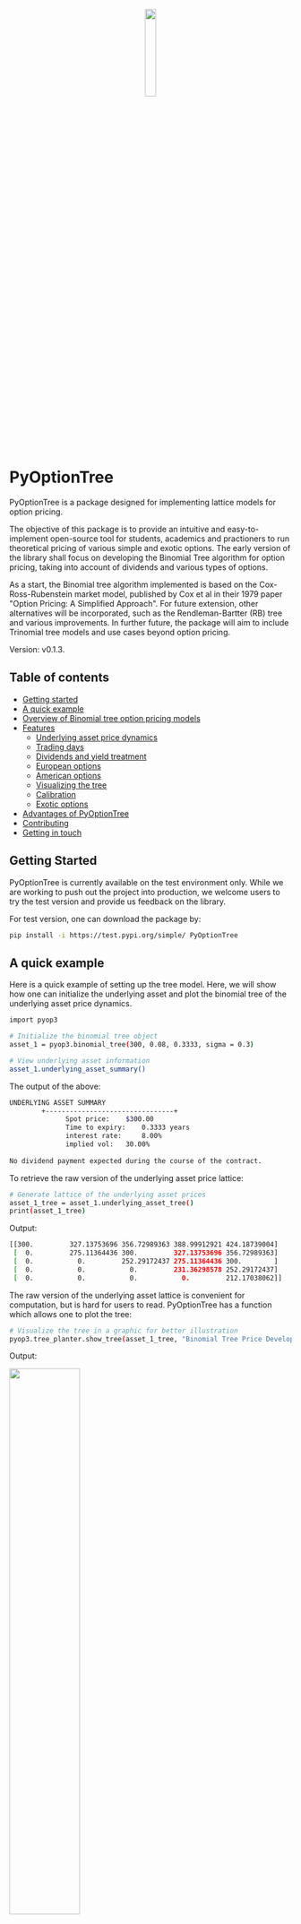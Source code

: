 <p align="center">
    <img width=20% src="https://github.com/Finsinyur/PyOptionTree/blob/main/media/PyOp3_logo_v0.png?raw=true">
</p>

# PyOptionTree

PyOptionTree is a package designed for implementing lattice models for option pricing.

The objective of this package is to provide an intuitive and easy-to-implement open-source tool for students, academics and practioners to run theoretical pricing of
various simple and exotic options. The early version of the library shall focus on developing the Binomial Tree algorithm for option pricing, taking into account of dividends and various types of options.

As a start, the Binomial tree algorithm implemented is based on the Cox-Ross-Rubenstein market model, published by Cox et al in their 1979 paper "Option Pricing: A Simplified Approach". For future extension, other alternatives will be incorporated, such as the Rendleman-Bartter (RB) tree and various improvements. In further future, the package will aim to include Trinomial tree models and use cases beyond option pricing.

Version: v0.1.3.

## Table of contents

-   [Getting started](#getting-started)
-   [A quick example](#a-quick-example)
-   [Overview of Binomial tree option pricing models](#overview-of-binomial-tree-option-pricing-models)
-   [Features](#features)
    -   [Underlying asset price dynamics](#underlying-asset-price-dynamics)
    -   [Trading days](#trading-days)
    -   [Dividends and yield treatment](#dividends-and-yield-treatment)
    -   [European options](#european-options)
    -   [American options](#american-options)
    -   [Visualizing the tree](#visualizing-the-tree)
    -   [Calibration](#calibration)
    -   [Exotic options](#exotic-options)
-   [Advantages of PyOptionTree](#advantages-of-pyoptiontree)
-   [Contributing](#contributing)
-   [Getting in touch](#getting-in-touch)

## Getting Started

PyOptionTree is currently available on the test environment only. While we are working to push out the project into production, we welcome users to try the test version and provide us feedback on the library.

For test version, one can download the package by:

```bash
pip install -i https://test.pypi.org/simple/ PyOptionTree
```

## A quick example

Here is a quick example of setting up the tree model. Here, we will show how one can initialize the underlying asset and plot the binomial tree of the underlying asset price dynamics.

```bash
import pyop3

# Initialize the binomial tree object
asset_1 = pyop3.binomial_tree(300, 0.08, 0.3333, sigma = 0.3)

# View underlying asset information
asset_1.underlying_asset_summary()

```

The output of the above:

```bash
UNDERLYING ASSET SUMMARY
        +--------------------------------+
              Spot price: 	 $300.00
              Time to expiry: 	 0.3333 years
              interest rate: 	 8.00%
              implied vol: 	 30.00%
              
No dividend payment expected during the course of the contract.
```

To retrieve the raw version of the underlying asset price lattice:

```bash
# Generate lattice of the underlying asset prices
asset_1_tree = asset_1.underlying_asset_tree()
print(asset_1_tree)
```

Output:

```bash
[[300.         327.13753696 356.72989363 388.99912921 424.18739004]
 [  0.         275.11364436 300.         327.13753696 356.72989363]
 [  0.           0.         252.29172437 275.11364436 300.        ]
 [  0.           0.           0.         231.36298578 252.29172437]
 [  0.           0.           0.           0.         212.17038062]]
```

The raw version of the underlying asset lattice is convenient for computation, but is hard for users to read.
PyOptionTree has a function which allows one to plot the tree:
```bash
# Visualize the tree in a graphic for better illustration
pyop3.tree_planter.show_tree(asset_1_tree, "Binomial Tree Price Development of Underlying Asset")
```

Output:

<img width=50% src="https://github.com/Finsinyur/PyOptionTree/blob/main/media/example_asset%20tree.png?raw=true">

## Overview of Binomial tree option pricing models

The Binomial tree algorithm was first introduced by Cox et. al in their 1979 paper "Option Pricing: A Simplified Approach". The tree model, famously known as the Cox-Ross-Rubinstein Tree (or CRR Tree for short) offers readers a simple-to-understand approach to option pricing while adhering to the no-arbitrage condition. Its simplistic and elegant approach may be what caused its to be mistaken as the predecessor of the Black-Scholes model (which was infact founded in 1973) by beginners. It also doesn't help that the CRR Tree is commonly used as the primer to option pricing for most financial mathematics and derivatives courses.

The steps to applying the binomial tree pricing algorithm are fairly straightforward; starting with the spot price $S_0$, to price a European option,
1. Define the upward multiplier $u$, which results in a price level $S_{(1,2)}^u$ which is higher than $S_0$, and the corresponding downward multiplier $d$ to get the lower price level $S_{(1,1)}^d$; these represents the potential upside and downside of the underlying asset, which gives us two states in the next time step
2. With $u$ and $d$ defined, calculate the risk neutral probability of an upward movement $p$; $p$ is risk-neutral as the discounted mean of the two states in the next time step will be equal to the current price 
3. Now work forward into the next $N$ steps; this creates a lattice where each node represents a price level, starting with $S_0$, and from each node there exists two branches that lead to two states - one the upside state $S_{(i,j)}^u$ and the other the downside state $S_{(i,j)}^d$; $i$ refers to the time step of the node, $j$ refers to the node number in that time step
4. Apply the option payoff function at time $T$ on all the terminal states represented by the terminal nodes
5. Finally, work backwards by taking the discounted mean of option payoff at the terminal nodes; this will give us the required option value

The Cox-Ross-Rubinstein (CRR) Tree suggests a binomial model in which the price of the underlying asset can, at each point in time, move up by a factor of $u$ and down by a factor of $d$, which $d = \frac{1}{u}$. With these parameters, the log-tree is such that it is symmetrical about the spot price at time 0. Relating to the Black-Scholes model, we find

$$u = e^{\sigma \sqrt{T}}, d = e^{- \sigma \sqrt{T}}, p = \frac{e^{r \Delta t} - d}{u - d}$$

In the same year, Rendleman and Bartter also provided their suggestions of the Binomial tree option pricing algorithm. It looks similar to that of the CRR tree, except that it restricts the risk-neutral probability to $p = 0.5$. This means that the log-tree is no longer symmetrical about the spot price at time 0.

$$p = \frac{1}{2}, u = e^{(r-0.5\sigma^2)\Delta t + \sigma \sqrt{\Delta t}}, d = e^{(r-0.5\sigma^2)\Delta t - \sigma \sqrt{\Delta t}}$$

The RB tree has upward and downward movements similar to the discrete version of the Black-Schole model of asset price dynamic, which takes the form

$$S_{t + \Delta t} = S_0e^{(r - 0.5 \sigma^2)\Delta t + \sigma (W_{t+\Delta t} - W_t)}$$

```pyop3``` currently allows implementation of both the CRR tree and the RB tree. In order to support both academic and practical use-cases, ```pyop3``` has incorporated the following features.

## Features
This section documents the features of PyOptionTree, with brief introduction of each features.
A comprehensive demonstration of the PyOptionTree may be found in the tutorials [here](https://github.com/Finsinyur/PyOptionTree/tree/main/tutorials).

### Underlying asset price dynamics
Similar to the basic approach to binomial tree option pricing, all impementation of option pricing starts with creating the binomial tree to illustrate the underlying asset price dynamics. The below image summarizes the implementation of the PyOptionTree.

<img width=50% src="https://github.com/Finsinyur/PyOptionTree/blob/main/tutorials/img/tut1_pic1.png?raw=true">

- Define expiry and number of discrete steps during the contract lifetime:

  - the most basic approach is a user-defined time-to-expiry, this is defined by the number of years; the number of discrete steps is flexible as long as it is a whole number; by default the number of time step is 4
  - alternatively, user can define the spot date (current date) and the expiration date; this feature is created to fit real world analysis, in which users are given expiration date of the contract rather than the time-to-expiry; the number of discrete steps can be flexible (either user-defined or in numebr of days) in absence of an ex-div date
  - if an ex-div date is defined the number of discrete steps is then strictly in days

- Define type of binomial tree
  - At the moment, only two types of tree are supported, namely the CRR Tree and the RB Tree
  - Advanced tree models, including various improvements to the original tree models, trinomial tree, and other complex models will be introduced in future improvement

- Define upward and downward multipliers, $u$ and $d$
  - Users can directly define the upward multiplier $u$; depending on the type of tree defined, the corresponding downward multiplier $d$ will be calculated
  - Alternatively, to suit real-world analysis, user can provide the implied volatility $\sigma$; the $u$ and $d$ will be calculated based on the tree type

### Trading days
Embedded into the PyOptionTree library and also callable as a function, PyOptionTree offers a simple-to-use solution for calculating the number of trading days between two distinct dates. User simply needs to provide the start date, end date, and a collection of trading holidays for this to work.

```bash
nbr_trading_days = pyop3.tools.get_trading_days('01-12-2020', '10-01-2021',\
                                                trading_holidays = ['24-12-2020', '25-12-2020',\
                                                                    '31-12-2020', '01-01-2021'])
print(nbr_trading_days)
```

Output:
```bash
25
```

Future improvement to the function may include connecting to a reliable trading calendar source to automatically retrieve the trading holidays.


### Dividends and yield treatment
PyOptionTree supports inclusion of known dollar dividends (up to only one dividend payment during the option lifetime) and known yield.

- Known dollar dividends
  - Supports known dollar dividends occuring on and before the expiration date, during the life time of the contract
  - When applied, user <b>must</b> define either the ex-dividend date ```ex_div_date``` or the step which ex-div occurs ```ex_div_step```
  - Due to non-recombining nature of the tree for dividends occuring midpoint, an approximation method is introduced to force tree recombination
  - Approximation method will be enhanced and improved based on known research papers in future improvement
  - Module will be enhanced to accomodate multiple known dollar dividends to account for option on dividend-paying asset with long time-to-expiry; at the moment, this needs to be approximated using dividend yield

- Known (dividend) yield
  - Natively supports inclusion of dividend yield
  - Suitable for pricing of currency options, with the foreign interest rate being the ```div_yield```

### European options
European option pricing is the core of binomial tree model. To initiate the European Option pricing, user needs to initialize the ```pyop3.european_option``` object by passing the ```pyop3.binomial_tree``` object and the strike price.

```bash
strike = 300
my_european_option = pyop3.european_option(asset_1, strike)
```

PyOptionTree computes option prices with two methods.

- Distinctly calling the ```call()``` or ```put()``` methods to derive call and put values respectively
  - by running the distinct methods, PyOptionTree will compute the entire option lattice to derive the option value
  - after the methods are called, option value can be called for with the attributes ```call_value``` and ```put_value``` respectively

```bash
# To calculate call value, we need to first run the .call() method of the option object
asset_1_options.call()
print(asset_1_options.call_value)
```

Output
```bash
23.377924012466476
```

Do note that the option price above is likely inaccurate as we are using the default number of time steps (4) which is not sufficient to converge to the analytical solution.

- Calculate both call and put option values using the ```fast_put_call()``` method
  - Uniquely for European options, the option value can be derive solely with the terminal option payoffs without having to work backward
  - PyOptionTree works directly on the terminal call option payoff to arrive at the call option value
  - Once calculated, PyOptionTree will make use of put-call parity to get the respective put option value
  - This reduces the execution time by 80%
  - The method returns a dictionary of call and put values; the values are also assigned to the respective object attributes
  - No option lattice is created in this implementation

```bash
# Calculate call and put option values using fast method
my_european_option.fast_put_call()
```
Output
```bash
{'call': 23.377924012466476, 'put': 15.484427768048135}
```

### American options
Binomial tree option pricing model really shines when it comes to deriving the value of American options.
Similar to the European option, user needs to initialize the ```pyop3.american_option``` object by passing the ```pyop3.binomial_tree``` object and the strike price.
As American options requires working backwards on every nodes in each time step, there is only one method to calculate call and put options, which is by explicitly calling the ```call()``` and ```put()``` methods.

### Visualizing the tree
One value PyOptionTree offers its users is that the rendering of the binomial tree can be easily called by using its function ```pyop3.tree_planter.show_tree()```.
User simply needs to pass the numpy array which represents the lattice. The function currently offers some customizations, including setting the title of the plot, changing the node colors, among others.

This function builds on top of ```networkx``` and ```matplotlib.pyplot``` libraries. The function currently does not work with subplots.

### Calibration
To enhance usability of PyOptionTree, two calibrations are embedded in the functionalities.

- Calibrating to market data
  - Users are able to calibrate the binomial tree model to the market prices
  - PyOptionTree supports calibrating of American and European options
  - The output of the calibration is a ```pyop3.binomial_tree``` object with the calibrated ```u``` and ```implied_vol```
  - The calibrated values can be used to price more exotic options

- Deamericanization
  - Building on top of the calibration, PyOptionTree also supports deamericanization of American options to derive at the equivalent European option prices

### Exotic options
Exotic options are currently in the project pipeline and will be released in due time.


## Advantages of PyOptionTree
- designed to be easy-to-use by users with varied python programming experience
- incorporated concepts based on intensive academic research papers
- structured to accomodate practical implementations
- interoperable with proprietary models via Python

## Contributing

We welcome contributions from the community! More will be shared on how contributions to the package can be made.

PyOptionTree is currently maintained by:
- Caden Lee
- Kenn Ong
- Lora Lee


## Getting in touch

If you experience any problem with PyOptionTree, please raise a GitHub issue.
You may get in touch with me at: caden.finsinyur@gmail.com
